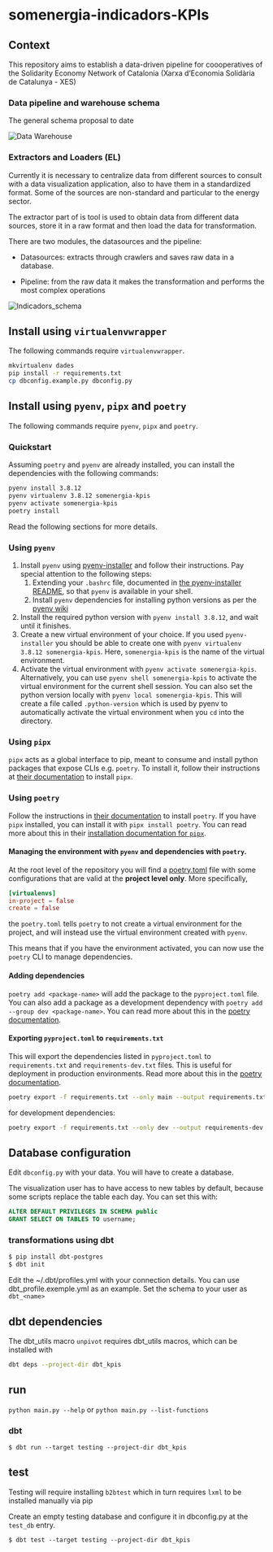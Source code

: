 # somenergia-indicadors-KPIs

## Context

This repository aims to establish a data-driven pipeline for coooperatives of the Solidarity Economy Network of Catalonia (Xarxa d’Economia Solidària de Catalunya - XES)

### Data pipeline and warehouse schema

The general schema proposal to date

![Data Warehouse](docs/data_architecture.png)

### Extractors and Loaders (EL)

Currently it is necessary to centralize data from different sources to consult with a data visualization application, also to have them in a standardized format. Some of the sources are non-standard and particular to the energy sector.

The extractor part of is tool is used to obtain data from different data sources, store it in a raw format and then load the data for transformation.

There are two modules, the datasources and the pipeline:

- Datasources: extracts through crawlers and saves raw data in a database.

- Pipeline: from the raw data it makes the transformation and performs the most complex operations

![Indicadors_schema](/docs/Indicadors.jpg "Schema")

## Install using `virtualenvwrapper`

The following commands require `virtualenvwrapper`.

```sh
mkvirtualenv dades
pip install -r requirements.txt
cp dbconfig.example.py dbconfig.py
```

## Install using `pyenv`, `pipx` and `poetry`

The following commands require `pyenv`, `pipx` and `poetry`.

### Quickstart

Assuming `poetry` and `pyenv` are already installed, you can install the dependencies with the following commands:

```sh
pyenv install 3.8.12
pyenv virtualenv 3.8.12 somenergia-kpis
pyenv activate somenergia-kpis
poetry install
```

Read the following sections for more details.

### Using `pyenv`

1. Install `pyenv` using [pyenv-installer](https://github.com/pyenv/pyenv-installer) and follow their instructions. Pay special attention to the following steps:
   1. Extending your `.bashrc` file, documented in [the pyenv-installer README](https://github.com/pyenv/pyenv#set-up-your-shell-environment-for-pyenv), so that `pyenv` is available in your shell.
   2. Install `pyenv` dependencies for installing python versions as per the [pyenv wiki](https://github.com/pyenv/pyenv#install-python-build-dependencies)
2. Install the required python version with `pyenv install 3.8.12`, and wait until it finishes.
3. Create a new virtual environment of your choice. If you used `pyenv-installer` you should be able to create one with `pyenv virtualenv 3.8.12 somenergia-kpis`. Here, `somenergia-kpis` is the name of the virtual environment.
4. Activate the virtual environment with `pyenv activate somenergia-kpis`. Alternatively, you can use `pyenv shell somenergia-kpis` to activate the virtual environment for the current shell session. You can also set the python version locally with `pyenv local somenergia-kpis`. This will create a file called `.python-version` which is used by pyenv to automatically activate the virtual environment when you `cd` into the directory.

### Using `pipx`

`pipx` acts as a global interface to pip, meant to consume and install python packages that expose CLIs e.g. `poetry`. To install it, follow their instructions at [their documentation](https://pypa.github.io/pipx/installation/) to install `pipx`.

### Using `poetry`

Follow the instructions in [their documentation](https://python-poetry.org/docs/#installation) to install `poetry`. If you have `pipx` installed, you can install it with `pipx install poetry`. You can read more about this in their [installation documentation for `pipx`](https://python-poetry.org/docs/#installing-with-pipx).

#### Managing the environment with `pyenv` and dependencies with `poetry`.

At the root level of the repository you will find a [poetry.toml](./poetry.toml) file with some configurations that are valid at the **project level only**. More specifically,

```toml
[virtualenvs]
in-project = false
create = false
```

the `poetry.toml` tells `poetry` to not create a virtual environment for the project, and will instead use the virtual environment created with `pyenv`. 

This means that if you have the environment activated, you can now use the `poetry` CLI to manage dependencies.

#### Adding dependencies

`poetry add <package-name>` will add the package to the `pyproject.toml` file. You can also add a package as a development dependency with `poetry add --group dev <package-name>`. You can read more about this in the [poetry documentation](https://python-poetry.org/docs/cli/#add).

#### Exporting `pyproject.toml` to `requirements.txt`

This will export the dependencies listed in `pyproject.toml` to `requirements.txt` and `requirements-dev.txt` files. This is useful for deployment in production environments. Read more about this in the [poetry documentation](https://python-poetry.org/docs/cli/#export).

```sh
poetry export -f requirements.txt --only main --output requirements.txt --without-hashes
```

for development dependencies:

```sh
poetry export -f requirements.txt --only dev --output requirements-dev.txt --without-hashes
```


## Database configuration

Edit `dbconfig.py` with your data. You will have to create a database.

The visualization user has to have access to new tables by default, because some scripts replace the table each day. You can set this with:

```sql
ALTER DEFAULT PRIVILEGES IN SCHEMA public
GRANT SELECT ON TABLES TO username;
```

### transformations using dbt

```sh
$ pip install dbt-postgres
$ dbt init
```

Edit the ~/.dbt/profiles.yml with your connection details. You can use dbt_profile.exemple.yml as an example.
Set the schema to your user as `dbt_<name>`

## dbt dependencies

The dbt_utils macro `unpivot` requires dbt_utils macros, which can be installed with

```bash
dbt deps --project-dir dbt_kpis
```

## run

`python main.py --help` or `python main.py --list-functions`

### dbt

`$ dbt run --target testing --project-dir dbt_kpis`

## test

Testing will require installing `b2btest` which in turn requires `lxml` to be installed manually via pip

Create an empty testing database and configure it in dbconfig.py at the `test_db` entry.

`$ dbt test --target testing --project-dir dbt_kpis`




